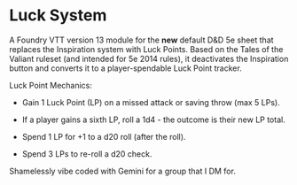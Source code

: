 # Luck System
A Foundry VTT version 13 module for the **new** default D&D 5e sheet that replaces the Inspiration system with Luck Points. Based on the Tales of the Valiant ruleset (and intended for 5e 2014 rules), it deactivates the Inspiration button and converts it to a player-spendable Luck Point tracker.

Luck Point Mechanics:

* Gain 1 Luck Point (LP) on a missed attack or saving throw (max 5 LPs).

* If a player gains a sixth LP, roll a 1d4 - the outcome is their new LP total.

* Spend 1 LP for +1 to a d20 roll (after the roll).

* Spend 3 LPs to re-roll a d20 check.

Shamelessly vibe coded with Gemini for a group that I DM for.
